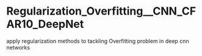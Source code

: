 # Regularization_Overfitting__CNN_CFAR10_DeepNet
apply regularization methods to tackling Overfitting problem in deep cnn networks
